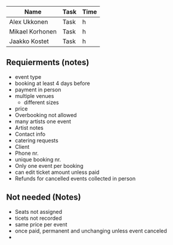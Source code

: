 


| Name | Task | Time |
|----------|----------|----------|
| Alex Ukkonen | Task | h |
| Mikael Korhonen | Task | h |
| Jaakko Kostet | Task | h |


## Requierments (notes)

* event type
* booking at least 4 days before
* payment in person
* multiple venues
  *  different sizes
*  price
*  Overbooking not allowed
*  many artists one event
*  Artist notes
  *  Contact info
  *  catering requests
*  Client
  *  Phone nr.
* unique booking nr.
* Only one event per booking
* can edit ticket amount unless paid
* Refunds for cancelled events collected in person


## Not needed (Notes)

*  Seats not assigned
*  ticets not recorded
*  same price per event
*  once paid, permanent and unchanging unless event canceled
*  

